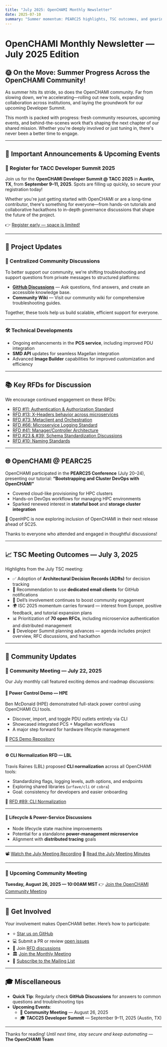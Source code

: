 ```yaml
---
title: "July 2025: OpenCHAMI Monthly Newsletter"
date: 2025-07-10
summary: "Summer momentum: PEARC25 highlights, TSC outcomes, and gearing up for TACC Developer Summit 2025."
---
```

# OpenCHAMI Monthly Newsletter — July 2025 Edition

## 🌞 On the Move: Summer Progress Across the OpenCHAMI Community!

As summer hits its stride, so does the OpenCHAMI community. Far from slowing down, we're accelerating—rolling out new tools, expanding collaboration across institutions, and laying the groundwork for our upcoming Developer Summit.

This month is packed with progress: fresh community resources, upcoming events, and behind-the-scenes work that’s shaping the next chapter of our shared mission. Whether you're deeply involved or just tuning in, there's never been a better time to engage.

---

## 🚀 Important Announcements & Upcoming Events

### 📅 Register for TACC Developer Summit 2025

Join us for the **OpenCHAMI Developer Summit @ TACC 2025** in **Austin, TX**, from **September 9–11, 2025**. Spots are filling up quickly, so secure your registration today!

Whether you're just getting started with OpenCHAMI or are a long-time contributor, there's something for everyone—from hands-on tutorials and collaborative hackathons to in-depth governance discussions that shape the future of the project.

👉 [Register early — space is limited!](https://www.eventbrite.com/e/1384590971869)

---

## 🔧 Project Updates

### 💬 Centralized Community Discussions

To better support our community, we're shifting troubleshooting and support questions from private messages to structured platforms:

- **[GitHub Discussions](https://github.com/OpenCHAMI/OpenCHAMI/discussions)** — Ask questions, find answers, and create an accessible knowledge base.
- **Community Wiki** — Visit our community wiki for comprehensive troubleshooting guides.

Together, these tools help us build scalable, efficient support for everyone.

---

### 🛠️ Technical Developments

- Ongoing enhancements in the **PCS service**, including improved PDU integration
- **SMD API** updates for seamless Magellan integration
- Advanced **Image Builder** capabilities for improved customization and efficiency

---

## 📚 Key RFDs for Discussion

We encourage continued engagement on these RFDs:

- [RFD #11: Authentication & Authorization Standard](https://github.com/OpenCHAMI/roadmap/issues/11)
- [RFD #13: X-Headers behavior across microservices](https://github.com/OpenCHAMI/roadmap/issues/13)
- [RFD #73: Metaclient and Orchestration](https://github.com/OpenCHAMI/roadmap/issues/73)
- [RFD #66: Microservice Logging Standard](https://github.com/OpenCHAMI/roadmap/issues/66)
- [RFD #41: Manager/Controller Architecture](https://github.com/OpenCHAMI/roadmap/issues/41)
- [RFD #23 & #39: Schema Standardization Discussions](https://github.com/OpenCHAMI/roadmap/issues/23)
- [RFD #10: Naming Standards](https://github.com/OpenCHAMI/roadmap/issues/10)

---

## 🌐 OpenCHAMI @ PEARC25

OpenCHAMI participated in the **PEARC25 Conference** (July 20–24), presenting our tutorial:
**“Bootstrapping and Cluster DevOps with OpenCHAMI”**

- Covered cloud-like provisioning for HPC clusters
- Hands-on DevOps workflows for managing HPC environments
- Sparked renewed interest in **stateful boot** and **storage cluster integration**

📢 OpenHPC is now exploring inclusion of OpenCHAMI in their next release ahead of SC25.

Thanks to everyone who attended and engaged in thoughtful discussions!

---

## 📈 TSC Meeting Outcomes — July 3, 2025

Highlights from the July TSC meeting:

- ✅ Adoption of **Architectural Decision Records (ADRs)** for decision tracking
- 📩 Recommendation to use **dedicated email clients** for GitHub notifications
- 🤝 Dell’s involvement continues to boost community engagement
- 🌍 ISC 2025 momentum carries forward — interest from Europe, positive feedback, and tutorial expansion plans
- 📊 Prioritization of **70 open RFCs**, including microservice authentication and distributed management
- 📅 Developer Summit planning advances — agenda includes project overview, RFC discussions, and hackathon

---

## 💬 Community Updates

### 📅 Community Meeting — July 22, 2025

Our July monthly call featured exciting demos and roadmap discussions:

#### 🔌 Power Control Demo — HPE
Ben McDonald (HPE) demonstrated full-stack power control using OpenCHAMI CLI tools.
- Discover, import, and toggle PDU outlets entirely via CLI
- Showcased integrated PCS + Magellan workflows
- A major step forward for hardware lifecycle management

🔗 [PCS Demo Repository](https://github.com/OpenCHAMI/magellan/tree/main/pcs-demo)

---

#### ⚙️ CLI Normalization RFD — LBL
Travis Raines (LBL) proposed **CLI normalization** across all OpenCHAMI tools:
- Standardizing flags, logging levels, auth options, and endpoints
- Exploring shared libraries (`urfave/cli` or `cobra`)
- Goal: consistency for developers and easier onboarding

📌 [RFD #89: CLI Normalization](https://github.com/OpenCHAMI/roadmap/issues/89)

---

#### 🧠 Lifecycle & Power-Service Discussions
- Node lifecycle state machine improvements
- Potential for a standalone **power-management microservice**
- Alignment with **distributed tracing** goals

---

📽️ [Watch the July Meeting Recording](https://zoom.us/rec/share/d1fPflziyyjFnjiuM0cuhWBzYV2ttk8LSm2iOSPRxhOoTVOBhkvLQEFxdoNmzv6b.x21K7dg5OIejcJc4)
📝 [Read the July Meeting Minutes](https://docs.google.com/document/d/1Uuj4jY57zq0hU6G1DWxTgow2nn1TDo7lEerecJ5a1hk/edit?tab=t.qdd3us12pmyy)

---

### 📅 Upcoming Community Meeting

**Tuesday, August 26, 2025 — 10:00AM MST**
👉 [Join the OpenCHAMI Community Meeting](https://zoom-lfx.platform.linuxfoundation.org/meeting/94869062758?password=d29ae83a-c5ba-4488-828d-0bd620c1e870)

---

## 🙋 Get Involved

Your involvement makes OpenCHAMI better. Here’s how to participate:

- ⭐ [Star us on GitHub](https://github.com/OpenCHAMI)
- 💻 Submit a PR or review [open issues](https://github.com/OpenCHAMI/openchami.org/issues)
- 📖 Join [RFD discussions](https://github.com/OpenCHAMI/OpenCHAMI/discussions/categories/requests-for-discussion)
- 🏛️ [Join the Monthly Meeting](https://zoom-lfx.platform.linuxfoundation.org/meeting/94869062758?password=d29ae83a-c5ba-4488-828d-0bd620c1e870)
- 📢 [Subscribe to the Mailing List](/#subscribe)

---

## 🎓 Miscellaneous

- **Quick Tip**: Regularly check **GitHub Discussions** for answers to common questions and troubleshooting tips
- **Upcoming Events**:
  - 📅 **Community Meeting** — August 26, 2025
  - 🎓 **TACC25 Developer Summit** — September 9–11, 2025 (Austin, TX)

---

Thanks for reading!
_Until next time, stay secure and keep automating —_
**The OpenCHAMI Team**
```
